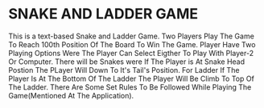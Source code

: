 # SNAKE AND LADDER GAME 

This is a text-based Snake and Ladder Game.
Two Players Play The Game To Reach 100th Position Of The Board To Win The Game.
Player Have Two Playing Options Were The Player Can Select Eigther To Play With Player-2 Or Computer.
There will be Snakes were If The Player is At Snake Head Postion The PLayer Will Down To It's Tail's Position.
For Ladder If The Player Is At The Bottom Of The Ladder The Player Will Be Climb To Top Of The Ladder.
There Are Some Set Rules To Be Followed While Playing The Game(Mentioned At The Application).